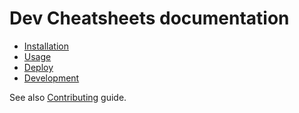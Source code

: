 # Dev Cheatsheets documentation

- [Installation](installation.md)
- [Usage](usage.md)
- [Deploy](deploy.md)
- [Development](development.md)

See also [Contributing](/CONTRIBUTING.md) guide.
